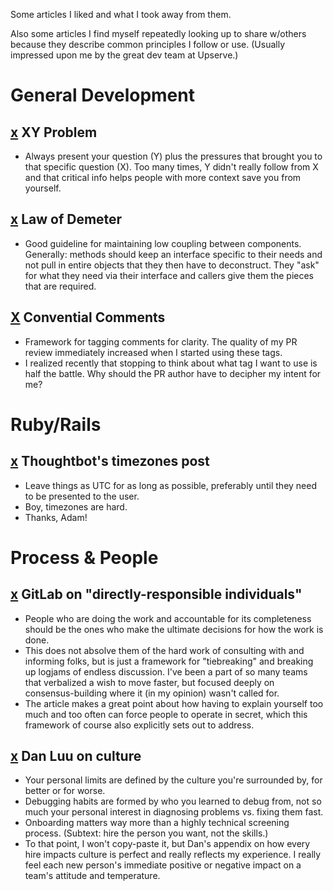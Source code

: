 Some articles I liked and what I took away from them.

Also some articles I find myself repeatedly looking up to share w/others because they describe common principles I follow or use. (Usually impressed upon me by the great dev team at Upserve.)

# General Development

## [x](https://xyproblem.info/) XY Problem
- Always present your question (Y) plus the pressures that brought you to that specific question (X). Too many times, Y didn't really follow from X and that critical info helps people with more context save you from yourself.

## [x](https://www2.ccs.neu.edu/research/demeter/demeter-method/LawOfDemeter/general-formulation.html) Law of Demeter
- Good guideline for maintaining low coupling between components. Generally: methods should keep an interface specific to their needs and not pull in entire objects that they then have to deconstruct. They "ask" for what they need via their interface and callers give them the pieces that are required.

## [X](https://conventionalcomments.org/) Convential Comments
- Framework for tagging comments for clarity. The quality of my PR review immediately increased when I started using these tags.
- I realized recently that stopping to think about what tag I want to use is half the battle. Why should the PR author have to decipher my intent for me?

# Ruby/Rails

## [x](https://thoughtbot.com/blog/its-about-time-zones) Thoughtbot's timezones post
- Leave things as UTC for as long as possible, preferably until they need to be presented to the user.
- Boy, timezones are hard.
- Thanks, Adam!


# Process & People

## [x](https://handbook.gitlab.com/handbook/people-group/directly-responsible-individuals) GitLab on "directly-responsible individuals"
- People who are doing the work and accountable for its completeness should be the ones who make the ultimate decisions for how the work is done.
- This does not absolve them of the hard work of consulting with and informing folks, but is just a framework for "tiebreaking" and breaking up logjams of endless discussion. I've been a part of so many teams that verbalized a wish to move faster, but focused deeply on consensus-building where it (in my opinion) wasn't called for.
- The article makes a great point about how having to explain yourself too much and too often can force people to operate in secret, which this framework of course also explicitly sets out to address.


## [x](https://danluu.com/culture/) Dan Luu on culture
- Your personal limits are defined by the culture you're surrounded by, for better or for worse.
- Debugging habits are formed by who you learned to debug from, not so much your personal interest in diagnosing problems vs. fixing them fast.
- Onboarding matters way more than a highly technical screening process. (Subtext: hire the person you want, not the skills.)
- To that point, I won't copy-paste it, but Dan's appendix on how every hire impacts culture is perfect and really reflects my experience. I really feel each new person's immediate positive or negative impact on a team's attitude and temperature.

